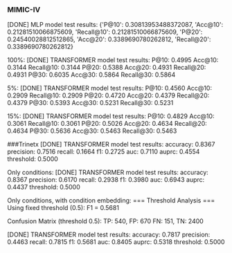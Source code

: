 ### MIMIC-IV
[DONE] MLP model test results: {'P@10': 0.30813953488372087, 'Acc@10': 0.21281510066875609, 'Recall@10': 0.21281510066875609, 'P@20': 0.24540028812512865, 'Acc@20': 0.3389690780262812, 'Recall@20': 0.3389690780262812}

100%:
[DONE] TRANSFORMER model test results:
  P@10: 0.4995
  Acc@10: 0.3144
  Recall@10: 0.3144
  P@20: 0.5388
  Acc@20: 0.4931
  Recall@20: 0.4931
  P@30: 0.6035
  Acc@30: 0.5864
  Recall@30: 0.5864

5%:
[DONE] TRANSFORMER model test results:
  P@10: 0.4560
  Acc@10: 0.2909
  Recall@10: 0.2909
  P@20: 0.4720
  Acc@20: 0.4379
  Recall@20: 0.4379
  P@30: 0.5393
  Acc@30: 0.5231
  Recall@30: 0.5231

15%:
[DONE] TRANSFORMER model test results:
  P@10: 0.4829
  Acc@10: 0.3061
  Recall@10: 0.3061
  P@20: 0.5026
  Acc@20: 0.4634
  Recall@20: 0.4634
  P@30: 0.5636
  Acc@30: 0.5463
  Recall@30: 0.5463

###Trinetx
[DONE] TRANSFORMER model test results:
  accuracy: 0.8367
  precision: 0.7516
  recall: 0.1664
  f1: 0.2725
  auc: 0.7110
  auprc: 0.4554
  threshold: 0.5000

Only conditions:
[DONE] TRANSFORMER model test results:
  accuracy: 0.8367
  precision: 0.6170
  recall: 0.2938
  f1: 0.3980
  auc: 0.6943
  auprc: 0.4437
  threshold: 0.5000

Only conditions, with condition embedding:
=== Threshold Analysis ===
Using fixed threshold (0.5): F1 = 0.5681

Confusion Matrix (threshold 0.5):
  TP: 540, FP: 670
  FN: 151, TN: 2400

[DONE] TRANSFORMER model test results:
  accuracy: 0.7817
  precision: 0.4463
  recall: 0.7815
  f1: 0.5681
  auc: 0.8405
  auprc: 0.5318
  threshold: 0.5000